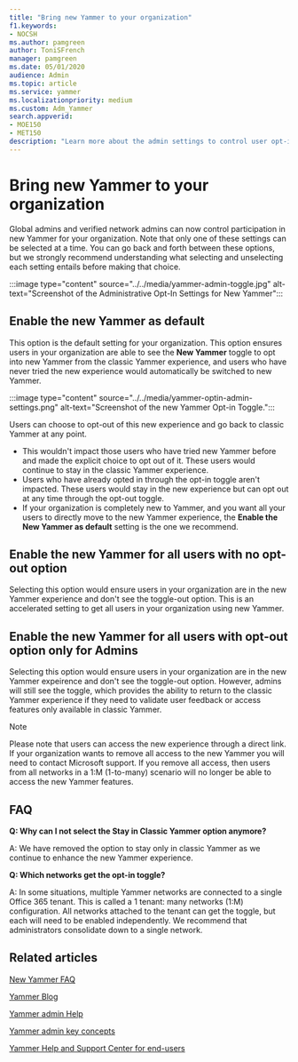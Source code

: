 ```yaml
---
title: "Bring new Yammer to your organization"
f1.keywords:
- NOCSH
ms.author: pamgreen
author: ToniSFrench
manager: pamgreen
ms.date: 05/01/2020
audience: Admin
ms.topic: article
ms.service: yammer
ms.localizationpriority: medium
ms.custom: Adm_Yammer
search.appverid: 
- MOE150
- MET150
description: "Learn more about the admin settings to control user opt-in for new Yammer."
---
```


# Bring new Yammer to your organization

Global admins and verified network admins can now control participation in new Yammer for your organization. Note that only one of these settings can be selected at a time. You can go back and forth between these options, but we strongly recommend understanding what selecting and unselecting each setting entails before making that choice.

:::image type="content" source="../../media/yammer-admin-toggle.jpg" alt-text="Screenshot of the Administrative Opt-In Settings for New Yammer":::

## Enable the new Yammer as default

This option is the default setting for your organization. This option ensures users in your organization are able to see the **New Yammer** toggle to opt into new Yammer from the classic Yammer experience, and users who have never tried the new experience would automatically be switched to new Yammer. 

:::image type="content" source="../../media/yammer-optin-admin-settings.png" alt-text="Screenshot of the new Yammer Opt-in Toggle.":::

Users can choose to opt-out of this new experience and go back to classic Yammer at any point.

- This wouldn't impact those users who have tried new Yammer before and made the explicit choice to opt out of it. These users would continue to stay in the classic Yammer experience. 
- Users who have already opted in through the opt-in toggle aren't impacted. These users would stay in the new experience but can opt out at any time through the opt-out toggle. 
- If your organization is completely new to Yammer, and you want all your users to directly move to the new Yammer experience, the **Enable the New Yammer as default** setting is the one we recommend.

 ## Enable the new Yammer for all users with no opt-out option

Selecting this option would ensure users in your organization are in the new Yammer experience and don't see the toggle-out option. This is an accelerated setting to get all users in your organization using new Yammer.

 ## Enable the new Yammer for all users with opt-out option only for Admins
 
 Selecting this option would ensure users in your organization are in the new Yammer expeirence and don't see the toggle-out option. However, admins will still see the toggle, which provides the ability to return to the classic Yammer experience if they need to validate user feedback or access features only available in classic Yammer. 

>[!NOTE]
> Please note that users can access the new experience through a direct link. If your organization wants to remove all access to the new Yammer you will need to contact Microsoft support. If you remove all access, then users from all networks in a 1:M (1-to-many) scenario will no longer be able to access the new Yammer features.

## FAQ

**Q: Why can I not select the Stay in Classic Yammer option anymore?**

A: We have removed the option to stay only in classic Yammer as we continue to enhance the new Yammer experience.

**Q: Which networks get the opt-in toggle?**

A: In some situations, multiple Yammer networks are connected to a single Office 365 tenant. This is called a 1 tenant: many networks (1:M) configuration. All networks attached to the tenant can get the toggle, but each will need to be enabled independently. We recommend that administrators consolidate down to a single network.

## Related articles

[New Yammer FAQ](viva-engage-faq.md)

[Yammer Blog](https://techcommunity.microsoft.com/t5/yammer-blog/bg-p/YammerBlog)

[Yammer admin Help](./admin-key-concepts.md)

[Yammer admin key concepts](./admin-key-concepts.md)

[Yammer Help and Support Center for end-users](https://support.office.com/yammer)
